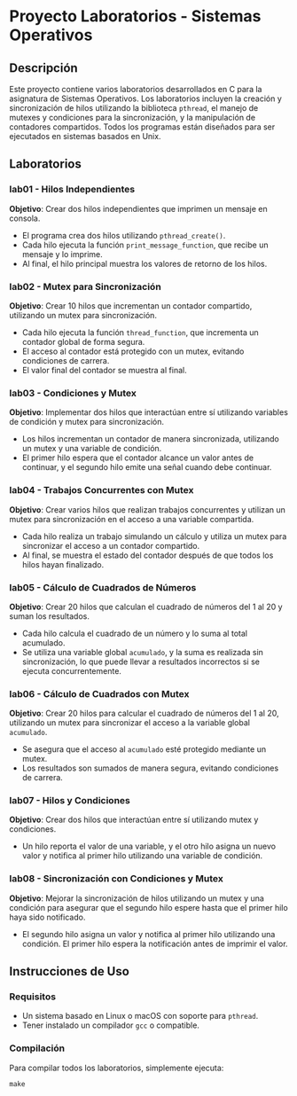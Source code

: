 # Proyecto Laboratorios - Sistemas Operativos

## Descripción

Este proyecto contiene varios laboratorios desarrollados en C para la asignatura de Sistemas Operativos. Los laboratorios incluyen la creación y sincronización de hilos utilizando la biblioteca `pthread`, el manejo de mutexes y condiciones para la sincronización, y la manipulación de contadores compartidos. Todos los programas están diseñados para ser ejecutados en sistemas basados en Unix.

## Laboratorios

### lab01 - Hilos Independientes

**Objetivo**: Crear dos hilos independientes que imprimen un mensaje en consola.

- El programa crea dos hilos utilizando `pthread_create()`.
- Cada hilo ejecuta la función `print_message_function`, que recibe un mensaje y lo imprime.
- Al final, el hilo principal muestra los valores de retorno de los hilos.

### lab02 - Mutex para Sincronización

**Objetivo**: Crear 10 hilos que incrementan un contador compartido, utilizando un mutex para sincronización.

- Cada hilo ejecuta la función `thread_function`, que incrementa un contador global de forma segura.
- El acceso al contador está protegido con un mutex, evitando condiciones de carrera.
- El valor final del contador se muestra al final.

### lab03 - Condiciones y Mutex

**Objetivo**: Implementar dos hilos que interactúan entre sí utilizando variables de condición y mutex para sincronización.

- Los hilos incrementan un contador de manera sincronizada, utilizando un mutex y una variable de condición.
- El primer hilo espera que el contador alcance un valor antes de continuar, y el segundo hilo emite una señal cuando debe continuar.

### lab04 - Trabajos Concurrentes con Mutex

**Objetivo**: Crear varios hilos que realizan trabajos concurrentes y utilizan un mutex para sincronización en el acceso a una variable compartida.

- Cada hilo realiza un trabajo simulando un cálculo y utiliza un mutex para sincronizar el acceso a un contador compartido.
- Al final, se muestra el estado del contador después de que todos los hilos hayan finalizado.

### lab05 - Cálculo de Cuadrados de Números

**Objetivo**: Crear 20 hilos que calculan el cuadrado de números del 1 al 20 y suman los resultados.

- Cada hilo calcula el cuadrado de un número y lo suma al total acumulado.
- Se utiliza una variable global `acumulado`, y la suma es realizada sin sincronización, lo que puede llevar a resultados incorrectos si se ejecuta concurrentemente.

### lab06 - Cálculo de Cuadrados con Mutex

**Objetivo**: Crear 20 hilos para calcular el cuadrado de números del 1 al 20, utilizando un mutex para sincronizar el acceso a la variable global `acumulado`.

- Se asegura que el acceso al `acumulado` esté protegido mediante un mutex.
- Los resultados son sumados de manera segura, evitando condiciones de carrera.

### lab07 - Hilos y Condiciones

**Objetivo**: Crear dos hilos que interactúan entre sí utilizando mutex y condiciones.

- Un hilo reporta el valor de una variable, y el otro hilo asigna un nuevo valor y notifica al primer hilo utilizando una variable de condición.

### lab08 - Sincronización con Condiciones y Mutex

**Objetivo**: Mejorar la sincronización de hilos utilizando un mutex y una condición para asegurar que el segundo hilo espere hasta que el primer hilo haya sido notificado.

- El segundo hilo asigna un valor y notifica al primer hilo utilizando una condición. El primer hilo espera la notificación antes de imprimir el valor.

## Instrucciones de Uso

### Requisitos

- Un sistema basado en Linux o macOS con soporte para `pthread`.
- Tener instalado un compilador `gcc` o compatible.

### Compilación

Para compilar todos los laboratorios, simplemente ejecuta:

```
make

